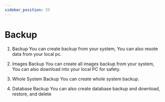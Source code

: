 ```yaml
---
sidebar_position: 33
---
```

 
# Backup
1. Backup
You can create backup from your system, You can also resote data from your local pc.

2. Images Backup
You can create all images backup from your system, You can also download into your local PC for safety.

3. Whole System Backup
You can create whole system backup.

4. Database Backup
You can also create database backup and download, restore, and delete



